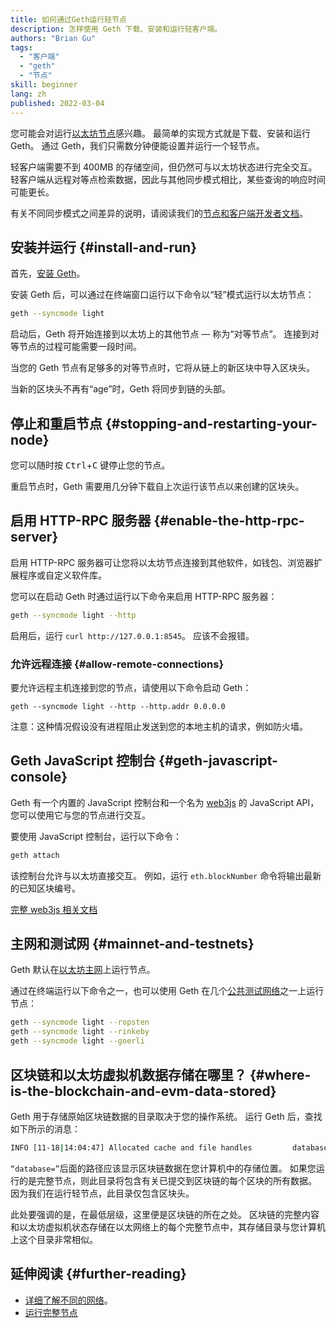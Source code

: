 ```yaml
---
title: 如何通过Geth运行轻节点
description: 怎样使用 Geth 下载、安装和运行轻客户端。
authors: "Brian Gu"
tags:
  - "客户端"
  - "geth"
  - "节点"
skill: beginner
lang: zh
published: 2022-03-04
---
```


您可能会对运行[以太坊节点](/developers/docs/nodes-and-clients/)感兴趣。 最简单的实现方式就是下载、安装和运行 Geth。 通过 Geth，我们只需数分钟便能设置并运行一个轻节点。

轻客户端需要不到 400MB 的存储空间，但仍然可与以太坊状态进行完全交互。 轻客户端从远程对等点检索数据，因此与其他同步模式相比，某些查询的响应时间可能更长。

有关不同同步模式之间差异的说明，请阅读我们的[节点和客户端开发者文档](/developers/docs/nodes-and-clients/#node-types)。

## 安装并运行 {#install-and-run}

首先，[安装 Geth](https://geth.xircanet/docs/install-and-build/installing-geth)。

安装 Geth 后，可以通过在终端窗口运行以下命令以“轻”模式运行以太坊节点：

```bash
geth --syncmode light
```

启动后，Geth 将开始连接到以太坊上的其他节点 — 称为“对等节点”。 连接到对等节点的过程可能需要一段时间。

当您的 Geth 节点有足够多的对等节点时，它将从链上的新区块中导入区块头。

当新的区块头不再有“age”时，Geth 将同步到链的头部。

## 停止和重启节点 {#stopping-and-restarting-your-node}

您可以随时按 <kbd>Ctrl</kbd>+<kbd>C</kbd> 键停止您的节点。

重启节点时，Geth 需要用几分钟下载自上次运行该节点以来创建的区块头。

## 启用 HTTP-RPC 服务器 {#enable-the-http-rpc-server}

启用 HTTP-RPC 服务器可让您将以太坊节点连接到其他软件，如钱包、浏览器扩展程序或自定义软件库。

您可以在启动 Geth 时通过运行以下命令来启用 HTTP-RPC 服务器：

```bash
geth --syncmode light --http
```

启用后，运行 `curl http://127.0.0.1:8545`。 应该不会报错。

### 允许远程连接 {#allow-remote-connections}

要允许远程主机连接到您的节点，请使用以下命令启动 Geth：

```
geth --syncmode light --http --http.addr 0.0.0.0
```

注意：这种情况假设没有进程阻止发送到您的本地主机的请求，例如防火墙。

## Geth JavaScript 控制台 {#geth-javascript-console}

Geth 有一个内置的 JavaScript 控制台和一个名为 [web3js](https://github.com/ethereum/web3.js/) 的 JavaScript API，您可以使用它与您的节点进行交互。

要使用 JavaScript 控制台，运行以下命令：

```bash
geth attach
```

该控制台允许与以太坊直接交互。 例如，运行 `eth.blockNumber` 命令将输出最新的已知区块编号。

[完整 web3js 相关文档](http://web3js.readthedocs.io/)

## 主网和测试网 {#mainnet-and-testnets}

Geth 默认在[以太坊主网](/glossary/#mainnet/)上运行节点。

通过在终端运行以下命令之一，也可以使用 Geth 在几个[公共测试网络](/networks/#testnets/)之一上运行节点：

```bash
geth --syncmode light --ropsten
geth --syncmode light --rinkeby
geth --syncmode light --goerli
```

## 区块链和以太坊虚拟机数据存储在哪里？ {#where-is-the-blockchain-and-evm-data-stored}

Geth 用于存储原始区块链数据的目录取决于您的操作系统。 运行 Geth 后，查找如下所示的消息：

```bash
INFO [11-18|14:04:47] Allocated cache and file handles         database=/Users/bgu/Library/Ethereum/testnet/geth/lightchaindata cache=768 handles=128
```

`“database=”`后面的路径应该显示区块链数据在您计算机中的存储位置。 如果您运行的是完整节点，则此目录将包含有关已提交到区块链的每个区块的所有数据。 因为我们在运行轻节点，此目录仅包含区块头。

此处要强调的是，在最低层级，这里便是区块链的所在之处。 区块链的完整内容和以太坊虚拟机状态存储在以太网络上的每个完整节点中，其存储目录与您计算机上这个目录非常相似。

## 延伸阅读 {#further-reading}

- [详细了解不同的网络](/developers/docs/networks/)。
- [运行完整节点](/run-a-node/)
